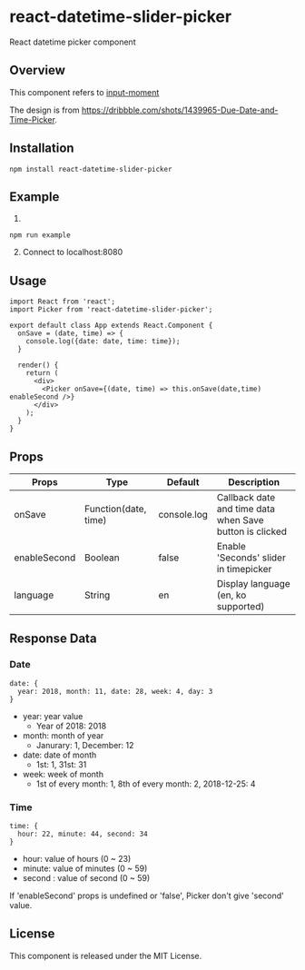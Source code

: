 # react-datetime-slider-picker

React datetime picker component

## Overview

This component refers to [input-moment](https://github.com/wangzuo/input-moment)

The design is from https://dribbble.com/shots/1439965-Due-Date-and-Time-Picker.

[screenshot]: screenshot.png "Screenshot"

## Installation

```
npm install react-datetime-slider-picker
```

## Example

1. 
```
npm run example
```

2. Connect to localhost:8080

## Usage

```
import React from 'react';
import Picker from 'react-datetime-slider-picker';

export default class App extends React.Component {
  onSave = (date, time) => {
    console.log({date: date, time: time});
  }
  
  render() {
    return (
      <div>
        <Picker onSave={(date, time) => this.onSave(date,time) enableSecond />}
      </div>
    );
  }
}
```
## Props

| Props  |  Type  |    Default    | Description |
| ------ | ------ |------------- | ----------- |
| onSave | Function(date, time) | console.log | Callback date and time data when Save button is clicked |
| enableSecond | Boolean | false | Enable 'Seconds' slider in timepicker |
| language | String | en | Display language (en, ko supported) |

## Response Data

### Date

```
date: {
  year: 2018, month: 11, date: 28, week: 4, day: 3
}
```
- year: year value
    - Year of 2018: 2018
- month: month of year
    - Janurary: 1, December: 12
- date: date of month
    - 1st: 1, 31st: 31
- week: week of month
    - 1st of every month: 1, 8th of every month: 2, 2018-12-25: 4

### Time

```
time: {
  hour: 22, minute: 44, second: 34
}
```

- hour: value of hours (0 ~ 23)
- minute: value of minutes (0 ~ 59)
- second : value of second (0 ~ 59)

If 'enableSecond' props is undefined or 'false', Picker don't give 'second' value.

## License

This component is released under the MIT License.
